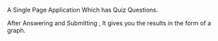 A Single Page Application Which has Quiz Questions.

After Answering and Submitting , It gives you the results in the form of a graph.
